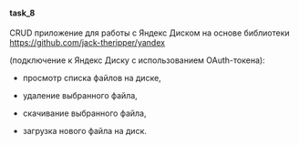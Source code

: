 #### task_8

CRUD приложение для работы с Яндекс Диском на основе библиотеки https://github.com/jack-theripper/yandex

(подключение к Яндекс Диску с использованием OAuth-токена):

- просмотр списка файлов на диске,

- удаление выбранного файла,

- скачивание выбранного файла,

- загрузка нового файла на диск.

